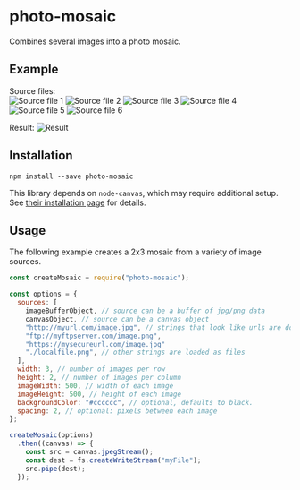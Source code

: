# photo-mosaic
Combines several images into a photo mosaic.

## Example
Source files:  
![Source file 1](https://github.com/classdojo/photo-mosaic/blob/master/img/src1.jpg?raw=true)
![Source file 2](https://github.com/classdojo/photo-mosaic/blob/master/img/src2.jpg?raw=true)
![Source file 3](https://github.com/classdojo/photo-mosaic/blob/master/img/src3.jpg?raw=true)
![Source file 4](https://github.com/classdojo/photo-mosaic/blob/master/img/src4.jpg?raw=true)
![Source file 5](https://github.com/classdojo/photo-mosaic/blob/master/img/src5.jpg?raw=true)
![Source file 6](https://github.com/classdojo/photo-mosaic/blob/master/img/src6.jpg?raw=true)

Result:
![Result](https://github.com/classdojo/photo-mosaic/blob/master/img/result_no_spacing.png?raw=true)

## Installation
`npm install --save photo-mosaic`  


This library depends on `node-canvas`, which may require additional setup. See [their installation page](https://github.com/Automattic/node-canvas/wiki/_pages) for details.

## Usage
The following example creates a 2x3 mosaic from a variety of image sources.
```js
const createMosaic = require("photo-mosaic");

const options = {
  sources: [
    imageBufferObject, // source can be a buffer of jpg/png data
    canvasObject, // source can be a canvas object
    "http://myurl.com/image.jpg", // strings that look like urls are downloaded
    "ftp://myftpserver.com/image.png",
    "https://mysecureurl.com/image.jpg"
    "./localfile.png", // other strings are loaded as files
  ],
  width: 3, // number of images per row
  height: 2, // number of images per column
  imageWidth: 500, // width of each image
  imageHeight: 500, // height of each image
  backgroundColor: "#cccccc", // optional, defaults to black.
  spacing: 2, // optional: pixels between each image
};

createMosaic(options)
  .then((canvas) => {
    const src = canvas.jpegStream();
    const dest = fs.createWriteStream("myFile");
    src.pipe(dest);
  });
```